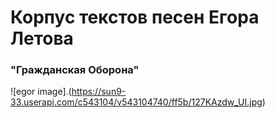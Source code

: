 
# Корпус текстов песен Егора Летова #
### "Гражданская Оборона"









![egor image].(https://sun9-33.userapi.com/c543104/v543104740/ff5b/127KAzdw_UI.jpg)
